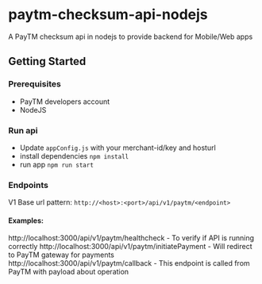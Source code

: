 # paytm-checksum-api-nodejs
A PayTM checksum api in nodejs to provide backend for Mobile/Web apps


## Getting Started

### Prerequisites
- PayTM developers account
- NodeJS

### Run api
- Update `appConfig.js` with your merchant-id/key and hosturl
- install dependencies
`npm install`
- run app
`npm run start`

### Endpoints
V1 Base url pattern: `http://<host>:<port>/api/v1/paytm/<endpoint>`

#### Examples:
http://localhost:3000/api/v1/paytm/healthcheck - To verify if API is running correctly
http://localhost:3000/api/v1/paytm/initiatePayment - Will redirect to PayTM gateway for payments
http://localhost:3000/api/v1/paytm/callback - This endpoint is called from PayTM with payload about operation

